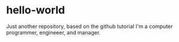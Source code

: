 # hello-world
Just another repository, based on the github tutorial 
I'm a computer programmer, engineeer, and manager.

